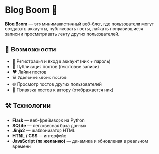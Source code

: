 # Blog Boom 🧨

**Blog Boom** — это минималистичный веб-блог, где пользователи могут создавать аккаунты, публиковать посты, лайкать понравившиеся записи и просматривать ленту других пользователей.

## 🚀 Возможности

- 🔐 Регистрация и вход в аккаунт (ник + пароль)
- 📝 Публикация постов (текстовые записи)
- ❤️ Лайки постов
- 🗑️ Удаление своих постов
- 🌐 Просмотр постов других пользователей
- 👤 Привязка постов к автору (отображается ник)

## 🛠️ Технологии

- **Flask** — веб-фреймворк на Python
- **SQLite** — легковесная база данных
- **Jinja2** — шаблонизатор HTML
- **HTML / CSS** — интерфейс
- **JavaScript (по желанию)** — динамика и обновления в реальном времени
